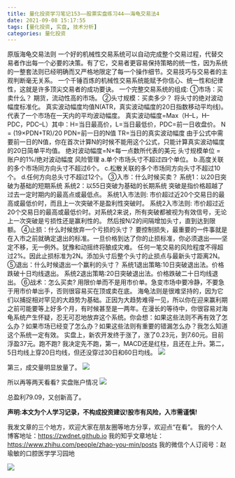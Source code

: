 ```yaml
---
title: 量化投资学习笔记153——股票实盘练习44——海龟交易法4
date: 2021-09-08 15:17:55
tags: [量化投资, 实盘, 技术分析]
categories: 量化投资
---
```

原版海龟交易法则
一个好的机械性交易系统可以自动完成整个交易过程，代替交易者作出每一个必要的决策。有了它，交易者更容易保持策略的统一性，因为系统的一整套法则已经明确而又严格地限定了每一个操作细节。交易技巧与交易者的主观判断毫无关系。
一个千锤百炼的机械性交易系统能赋予你信心、统一性和纪律性，这就是许多顶尖交易者的成功要诀。
一个完整交易系统的组成:
①市场：买卖什么？
期货，流动性高的市场。
②头寸规模：买卖多少？
将头寸的绝对波动幅度标准化。
真实波动幅度均值N(ATR，真实波动幅度的20日指数移动平均线)。代表了一个市场在一天内的平均波动幅度。
真实波动幅度=Max（H–L，H–PDC，PDC–L）其中：H=当日最高价，L=当日最低价，PDC=前一日收盘价。
N = (19×PDN+TR)/20
PDN=前一日的N值
TR=当日的真实波动幅度
由于公式中需要前一日的N值，你在首次计算N的时候不能用这个公式，只能计算真实波动幅度的20日简单平均值。
绝对波动幅度=N×每一点数所代表的美元
头寸规模单位 = 账户的1%/绝对波动幅度
风险管理
a.单个市场头寸不超过四个单位。
b.高度关联的多个市场同方向头寸不超过6个。
c.松散关联的多个市场同方向头寸不超过10个。
d.任何方向总头寸不超过12个。
③入市：什么时候买卖？
系统1：以20日突破为基础的短期系统
系统2：以55日突破为基础的长期系统
突破是指价格超越了过去一定时期内的最高点或最低点。
系统1入市法则:
市价超过近20个交易日的最高或最低价时，而且上一次突破不是盈利性突破时。
系统2入市法则:
市价超过近20个交易日的最高或最低价时。对系统2来说，所有突破都被视为有效信号，无论上一次突破是亏损性还是赢利性的。
然后按N/2的间隔增加头寸，直到达到限额。
④止损：什么时候放弃一个亏损的头寸？
要控制损失，最重要的一件事就是在入市之前就确定退出的标准。一旦价格到达了你的止损标准，你必须退出——坚定不移，无一例外。犹豫和动摇终将酿成灾难。
任何一笔交易的风险程度不得超过2%。因此止损标准为2N。添加头寸后整个头寸的止损点与最新头寸距离2N。
⑤退出：什么时候退出一个赢利的头寸？
系统1退出策略:10日突破退出法。价格跌破十日均线退出。
系统2退出策略:20日突破退出法。价格跌破二十日均线退出。
⑥战术：怎么买卖?
用限价单而不是用市价单。急变市场中要冷静，不要急于用市价单出手，否则很容易买在顶或卖在底。
海龟法则是很难坚持的，因为它们以捕捉相对罕见的大趋势为基础。正因为大趋势难得一见，所以你在迎来赢利期之前可能要等上好多个月，有时候甚至是一两年。在漫长的等待中，你很容易对海龟系统产生怀疑，忍无可忍地放弃这个系统。你会想：如果这些法则不再有效了怎么办？如果市场已经变了怎么办？如果这些法则有重要的错漏怎么办？我怎么知道这个系统一定有效。
实盘上，新农开发终于涨了，涨了0.23元，到7.60元。目前浮盈37元。跑不跑?
我决定先不跑，第一，MACD还是红柱，且还在上升。第二，5日均线上穿20日均线，但还没穿过30日和60日均线。
![](https://zymblog-1258069789.cos.ap-chengdu.myqcloud.com/blog0178-QTLearn/123/01.jpg)

第三，成交量明显放量了。
![](https://zymblog-1258069789.cos.ap-chengdu.myqcloud.com/blog0178-QTLearn/123/02.jpg)

所以再等两天看看?
实盘账户情况
![](https://zymblog-1258069789.cos.ap-chengdu.myqcloud.com/blog0178-QTLearn/123/03.jpg)

总盈利79.09，又创新高了。






**声明:本文为个人学习记录，不构成投资建议!股市有风险，入市需谨慎!**








我发文章的三个地方，欢迎大家在朋友圈等地方分享，欢迎点“在看”。
我的个人博客地址：https://zwdnet.github.io
我的知乎文章地址： https://www.zhihu.com/people/zhao-you-min/posts
我的微信个人订阅号：赵瑜敏的口腔医学学习园地








![](https://zymblog-1258069789.cos.ap-chengdu.myqcloud.com/other/wx.jpg)
